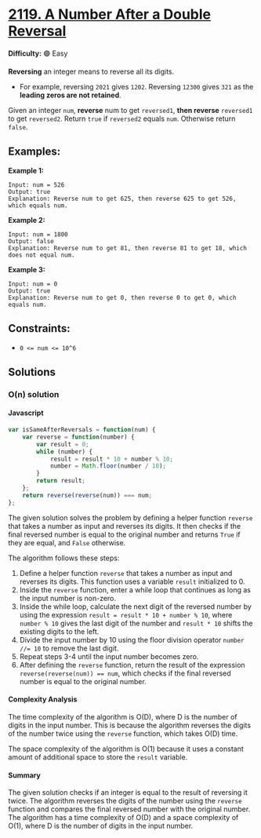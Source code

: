 # [2119. A Number After a Double Reversal](https://leetcode.com/problems/a-number-after-a-double-reversal/)

**Difficulty:** :green_circle: Easy

**Reversing** an integer means to reverse all its digits.

- For example, reversing `2021` gives `1202`. Reversing `12300` gives `321` as the **leading zeros are not retained**.

Given an integer `num`, **reverse** num to get `reversed1`, **then reverse** `reversed1` to get `reversed2`. Return `true` if `reversed2` equals `num`. Otherwise return `false`.

## Examples:

**Example 1:**

```text
Input: num = 526
Output: true
Explanation: Reverse num to get 625, then reverse 625 to get 526, which equals num.
```

**Example 2:**

```text
Input: num = 1800
Output: false
Explanation: Reverse num to get 81, then reverse 81 to get 18, which does not equal num.
```

**Example 3:**

```text
Input: num = 0
Output: true
Explanation: Reverse num to get 0, then reverse 0 to get 0, which equals num.
```

## Constraints:

- `0 <= num <= 10^6`


## Solutions

### O(n) solution

#### Javascript

```javascript
var isSameAfterReversals = function(num) {
    var reverse = function(number) {
        var result = 0;
        while (number) {
            result = result * 10 + number % 10;
            number = Math.floor(number / 10);
        }
        return result;
    };
    return reverse(reverse(num)) === num;
};
```

The given solution solves the problem by defining a helper function `reverse` that takes a number as input and reverses its digits. It then checks if the final reversed number is equal to the original number and returns `True` if they are equal, and `False` otherwise.

The algorithm follows these steps:
1. Define a helper function `reverse` that takes a number as input and reverses its digits. This function uses a variable `result` initialized to 0.
2. Inside the `reverse` function, enter a while loop that continues as long as the input number is non-zero.
3. Inside the while loop, calculate the next digit of the reversed number by using the expression `result = result * 10 + number % 10`, where `number % 10` gives the last digit of the number and `result * 10` shifts the existing digits to the left.
4. Divide the input number by 10 using the floor division operator `number //= 10` to remove the last digit.
5. Repeat steps 3-4 until the input number becomes zero.
6. After defining the `reverse` function, return the result of the expression `reverse(reverse(num)) == num`, which checks if the final reversed number is equal to the original number.

#### Complexity Analysis

The time complexity of the algorithm is O(D), where D is the number of digits in the input number. This is because the algorithm reverses the digits of the number twice using the `reverse` function, which takes O(D) time.

The space complexity of the algorithm is O(1) because it uses a constant amount of additional space to store the `result` variable.

#### Summary

The given solution checks if an integer is equal to the result of reversing it twice. The algorithm reverses the digits of the number using the `reverse` function and compares the final reversed number with the original number. The algorithm has a time complexity of O(D) and a space complexity of O(1), where D is the number of digits in the input number.

